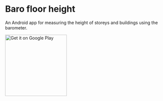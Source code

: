 # Baro floor height

An Android app for measuring the height of storeys and buildings
using the barometer.

<a href='https://play.google.com/store/apps/details?id=xyz.osei.baro&hl=en&pcampaignid=pcampaignidMKT-Other-global-all-co-prtnr-py-PartBadge-Mar2515-1'><img alt='Get it on Google Play' src='https://play.google.com/intl/en_us/badges/static/images/badges/en_badge_web_generic.png'  width='200px'/></a>
